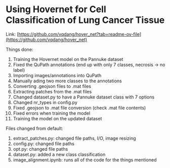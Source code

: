 # Using Hovernet for Cell Classification of Lung Cancer Tissue
Link: [https://github.com/vqdang/hover_net?tab=readme-ov-file](https://github.com/vqdang/hover_net)

Things done: 
1. Training the Hovernet model on the Pannuke dataset
2. Fixed the QuPath annotations (end up with only 7 classes, necrosis -> no label)
3. Importing images/annotations into QuPath
5. Manually ading two more classes to the annotations
6. Converting .geojson files to .mat files
7. Extracting patches from the .mat files
8. Changed dataset.py to have a Pannuke dataset class with 7 options
9. Changed nr_types in config.py
4. Fixed .geojson to .mat file conversion (check .mat file contents)
5. Fixed errors when training the model
10. Training the model on the updated dataset

Files changed from default: 
1. extract_patches.py: changed file paths, I/O, image resizing
2. config.py: changed file paths
3. opt.py: changed file paths
4. dataset.py: added a new class classification
5. image_alignment.ipynb: runs all of the code for the things mentioned
